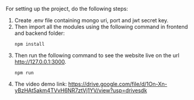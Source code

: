 For setting up the project, do the following steps:
1. Create .env file containing mongo uri, port and jwt secret key.
2. Then import all the modules using the following command in frontend and backend folder:
   ```
   npm install
   ```
4. Then run the following command to see the website live on the url http://127.0.0.1:3000.
   ```
   npm run
   ```
5. The video demo link:                           https://drive.google.com/file/d/1On-Xn-yBzHAt5akm4TVvH6NR7ztVj1YV/view?usp=drivesdk